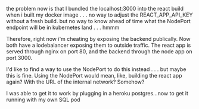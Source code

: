the problem now is that I bundled the localhost:3000 into the react build when i built my docker image . . . no way to adjust the REACT_APP_API_KEY without a fresh build. but no way to know ahead of time what the NodePort endpoint will be in kubernetes land . . . hmmm

Therefore, right now i'm cheating by exposing the backend publically. Now both have a lodebalancer exposing them to outside traffic. The react app is served through nginx on port 80, and the backend through the node app on port 3000.

I'd like to find a way to use the NodePort to do this instead . . . but maybe this is fine. Using the NodePort would mean, like, building the react app again? With the URL of the internal network? Somehow?

I was able to get it to work by plugging in a heroku postgres...now to get it running with my own SQL pod
